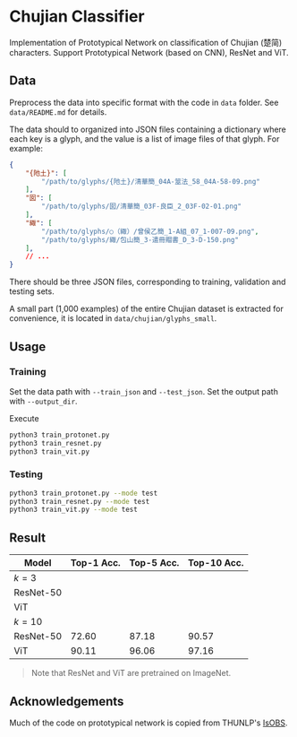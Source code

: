 # Chujian Classifier

Implementation of Prototypical Network on classification of Chujian (楚简) characters. Support Prototypical Network (based on CNN), ResNet and ViT.

## Data

Preprocess the data into specific format with the code in `data` folder. See `data/README.md` for details.

The data should to organized into JSON files containing a dictionary where each key is a glyph, and the value is a list of image files of that glyph. For example:

```json
{
    "{阤土}": [
        "/path/to/glyphs/{阤土}/清華簡_04A-筮法_58_04A-58-09.png"
    ],
    "囡": [
        "/path/to/glyphs/囡/清華簡_03F-良臣_2_03F-02-01.png"
    ],
    "緅": [
        "/path/to/glyphs/○（緅）/曾侯乙簡_1-A組_07_1-007-09.png",
        "/path/to/glyphs/緅/包山簡_3-遣冊賵書_D_3-D-150.png"
    ],
    // ...
}
```

There should be three JSON files, corresponding to training, validation and testing sets.

A small part (1,000 examples) of the entire Chujian dataset is extracted for convenience, it is located in `data/chujian/glyphs_small`. 

## Usage

### Training

Set the data path with `--train_json` and `--test_json`.
Set the output path with `--output_dir`.

Execute

```bash
python3 train_protonet.py
python3 train_resnet.py
python3 train_vit.py
```

### Testing

```bash
python3 train_protonet.py --mode test
python3 train_resnet.py --mode test
python3 train_vit.py --mode test
```

## Result

| Model     | Top-1 Acc.    | Top-5 Acc.   | Top-10 Acc. |
| ---       | ---           | ---          | ---        |
| $k=3$
| ResNet-50 |    |
| ViT       |    |
| $k=10$
| ResNet-50 | 72.60         | 87.18        | 90.57      |
| ViT       | 90.11         | 96.06        | 97.16      |

> Note that ResNet and ViT are pretrained on ImageNet.

## Acknowledgements 

Much of the code on prototypical network is copied from THUNLP's [IsOBS](https://github.com/thunlp/IsOBS). 



